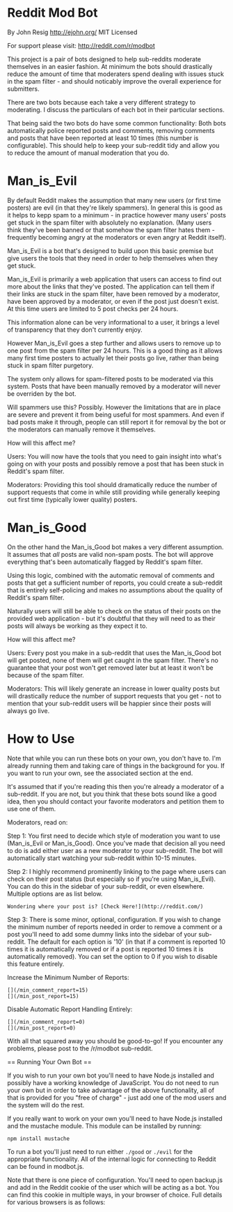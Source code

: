 Reddit Mod Bot
==============

By John Resig http://ejohn.org/
MIT Licensed

For support please visit:
  http://reddit.com/r/modbot

This project is a pair of bots designed to help sub-reddits moderate themselves in an easier fashion. At minimum the bots should drastically reduce the amount of time that moderaters spend dealing with issues stuck in the spam filter - and should noticably improve the overall experience for submitters.

There are two bots because each take a very different strategy to moderating. I discuss the particulars of each bot in their particular sections.

That being said the two bots do have some common functionality: Both bots automatically police reported posts and comments, removing comments and posts that have been reported at least 10 times (this number is configurable). This should help to keep your sub-reddit tidy and allow you to reduce the amount of manual moderation that you do.

Man_is_Evil
===========

By default Reddit makes the assumption that many new users (or first time posters) are evil (in that they're likely spammers). In general this is good as it helps to kepp spam to a minimum - in practice however many users' posts get stuck in the spam filter with absolutely no explanation. (Many users think they've been banned or that somehow the spam filter hates them - frequently becoming angry at the moderators or even angry at Reddit itself).

Man_is_Evil is a bot that's designed to build upon this basic premise but give users the tools that they need in order to help themselves when they get stuck.

Man_is_Evil is primarily a web application that users can access to find out more about the links that they've posted. The application can tell them if their links are stuck in the spam filter, have been removed by a moderator, have been approved by a moderator, or even if the post just doesn't exist. At this time users are limited to 5 post checks per 24 hours.

This information alone can be very informational to a user, it brings a level of transparency that they don't currently enjoy.

However Man_is_Evil goes a step further and allows users to remove up to one post from the spam filter per 24 hours. This is a good thing as it allows many first time posters to actually let their posts go live, rather than being stuck in spam filter purgetory.

The system only allows for spam-filtered posts to be moderated via this system. Posts that have been manually removed by a moderator will never be overriden by the bot.

Will spammers use this? Possibly. However the limitations that are in place are severe and prevent it from being useful for most spammers. And even if bad posts make it through, people can still report it for removal by the bot or the moderators can manually remove it themselves.

How will this affect me?

Users: You will now have the tools that you need to gain insight into what's going on with your posts and possibly remove a post that has been stuck in Reddit's spam filter.

Moderators: Providing this tool should dramatically reduce the number of support requests that come in while still providing while generally keeping out first time (typically lower quality) posters.

Man_is_Good
===========

On the other hand the Man_is_Good bot makes a very different assumption. It assumes that *all* posts are valid non-spam posts. The bot will approve everything that's been automatically flagged by Reddit's spam filter.

Using this logic, combined with the automatic removal of comments and posts that get a sufficient number of reports, you could create a sub-reddit that is entirely self-policing and makes no assumptions about the quality of Reddit's spam filter.

Naturally users will still be able to check on the status of their posts on the provided web application - but it's doubtful that they will need to as their posts will always be working as they expect it to.

How will this affect me?

Users: Every post you make in a sub-reddit that uses the Man_is_Good bot will get posted, none of them will get caught in the spam filter. There's no guarantee that your post won't get removed later but at least it won't be because of the spam filter.

Moderators: This will likely generate an increase in lower quality posts but will drastically reduce the number of support requests that you get - not to mention that your sub-reddit users will be happier since their posts will always go live.

How to Use
==========

Note that while you can run these bots on your own, you don't have to. I'm already running them and taking care of things in the background for you. If you want to run your own, see the associated section at the end.

It's assumed that if you're reading this then you're already a moderator of a sub-reddit. If you are not, but you think that these bots sound like a good idea, then you should contact your favorite moderators and petition them to use one of them.

Moderators, read on:

Step 1: You first need to decide which style of moderation you want to use (Man_is_Evil or Man_is_Good). Once you've made that decision all you need to do is add either user as a new moderator to your sub-reddit. The bot will automatically start watching your sub-reddit within 10-15 minutes.

Step 2: I highly recommend prominently linking to the page where users can check on their post status (but especially so if you're using Man_is_Evil). You can do this in the sidebar of your sub-reddit, or even elsewhere. Multiple options are as list below.

    Wondering where your post is? [Check Here!](http://reddit.com/)

Step 3: There is some minor, optional, configuration. If you wish to change the minimum number of reports needed in order to remove a comment or a post you'll need to add some dummy links into the sidebar of your sub-reddit. The default for each option is '10' (in that if a comment is reported 10 times it is automatically removed or if a post is reported 10 times it is automatically removed). You can set the option to 0 if you wish to disable this feature entirely.

Increase the Minimum Number of Reports:

    [](/min_comment_report=15)
    [](/min_post_report=15)

Disable Automatic Report Handling Entirely:

    [](/min_comment_report=0)
    [](/min_post_report=0)

With all that squared away you should be good-to-go! If you encounter any problems, please post to the /r/modbot sub-reddit.

== Running Your Own Bot ==

If you wish to run your own bot you'll need to have Node.js installed and possibly have a working knowledge of JavaScript. You do not need to run your own but in order to take advantage of the above functionality, all of that is provided for you "free of charge" - just add one of the mod users and the system will do the rest.

If you really want to work on your own you'll need to have Node.js installed and the mustache module. This module can be installed by running:

    npm install mustache

To run a bot you'll just need to run either `./good` or `./evil` for the appropriate functionality. All of the internal logic for connecting to Reddit can be found in modbot.js.

Note that there is one piece of configuration. You'll need to open backup.js and add in the Reddit cookie of the user which will be acting as a bot. You can find this cookie in multiple ways, in your browser of choice. Full details for various browsers is as follows:
